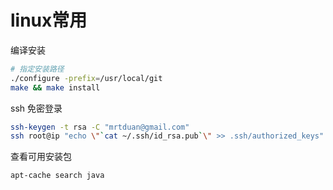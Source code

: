 # linux常用



编译安装

```bash
# 指定安装路径
./configure -prefix=/usr/local/git
make && make install
```



ssh 免密登录

```bash
ssh-keygen -t rsa -C "mrtduan@gmail.com"
ssh root@ip "echo \"`cat ~/.ssh/id_rsa.pub`\" >> .ssh/authorized_keys"
```

查看可用安装包
```bash
apt-cache search java
```